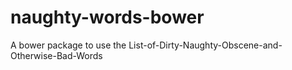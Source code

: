 # naughty-words-bower
A bower package to use the List-of-Dirty-Naughty-Obscene-and-Otherwise-Bad-Words
